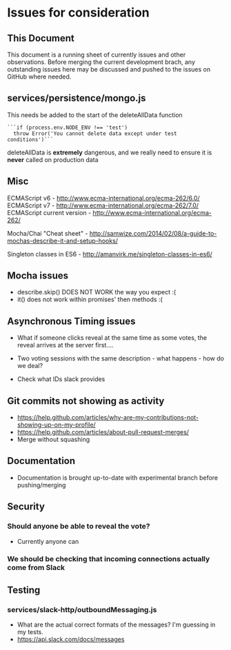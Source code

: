 # Issues for consideration

## This Document

This document is a running sheet of currently issues and other observations. Before merging the current development brach, any outstanding issues here may be discussed and pushed to the issues on GitHub where needed.


## services/persistence/mongo.js

This needs be added to the start of the deleteAllData function

    ```if (process.env.NODE_ENV !== 'test')
      throw Error('You cannot delete data except under test conditions')```

deleteAllData is **extremely** dangerous, and we really need to ensure it is **never**
called on production data

## Misc

ECMAScript v6 - http://www.ecma-international.org/ecma-262/6.0/
ECMAScript v7 - http://www.ecma-international.org/ecma-262/7.0/
ECMAScript current version - http://www.ecma-international.org/ecma-262/

Mocha/Chai "Cheat sheet" - http://samwize.com/2014/02/08/a-guide-to-mochas-describe-it-and-setup-hooks/

Singleton classes in ES6 - http://amanvirk.me/singleton-classes-in-es6/

## Mocha issues

- describe.skip() DOES NOT WORK the way you expect :(
- it() does not work within promises' then methods :(

## Asynchronous Timing issues

- What if someone clicks reveal at the same time as some votes, the reveal arrives at the server first....

- Two voting sessions with the same description - what happens - how do we deal?

- Check what IDs slack provides


## Git commits not showing as activity

- https://help.github.com/articles/why-are-my-contributions-not-showing-up-on-my-profile/
- https://help.github.com/articles/about-pull-request-merges/
- Merge without squashing



## Documentation

- Documentation is brought up-to-date with experimental branch before pushing/merging

## Security

### Should anyone be able to reveal the vote?
- Currently anyone can

### We should be checking that incoming connections actually come from Slack

## Testing

### services/slack-http/outboundMessaging.js

- What are the actual correct formats of the messages? I'm guessing in my tests.
- https://api.slack.com/docs/messages